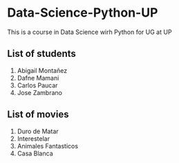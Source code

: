 # Data-Science-Python-UP
This is a course in Data Science wirh Python for UG at UP 

## List of students
1. Abigail Montañez
2. Dafne Mamani
3. Carlos Paucar
4. Jose Zambrano

## List of movies
1. Duro de Matar
2. Interestelar
3. Animales Fantasticos
4. Casa Blanca
